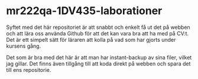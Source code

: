 mr222qa-1DV435-laborationer
===========================
Syftet med det här repositoriet är att snabbt och enkelt få ut det på webben och att lära oss använda Github
för att det kan vara bra att ha med på CV:t. Det är ett simpelt sätt för läraren att kolla på vad som har gjorts
under kursens gång. 

Det som är bra med det här är att man har instant-backup av sina filer, vilket jag gillar.
Det finns även tillgång till att koda direkt på webben och spara det till ens repositorie.
